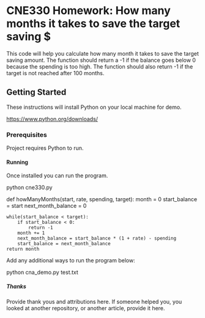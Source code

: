 # CNE330 Homework: How many months it takes to save the target saving $

This code will help you calculate how many month it takes to save the target saving amount. 
The function should return a -1 if the balance goes below 0 because the spending is too high. 
The function should also return -1 if the target is not reached after 100 months.

## Getting Started

These instructions will install Python on your local machine for demo.

https://www.python.org/downloads/

### Prerequisites

Project requires Python to run.

#### Running

Once installed you can run the program.

python cne330.py


def howManyMonths(start, rate, spending, target):
    month = 0
    start_balance = start
    next_month_balance = 0
    
    while(start_balance < target):                   
        if start_balance < 0:                             
            return -1
        month += 1
        next_month_balance = start_balance * (1 + rate) - spending
        start_balance = next_month_balance  
    return month

Add any additional ways to run the program below:

python cna_demo.py test.txt

##### Thanks

Provide thank yous and attributions here. If someone helped you, you looked at another repository, or another article, provide it here.

